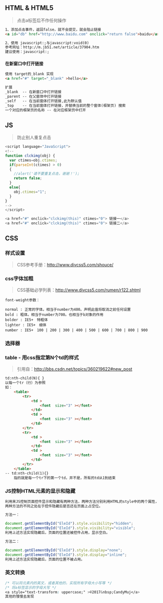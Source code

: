 ## HTML & HTML5
> 点击a标签后不作任何操作

``` HTML
1、添加点击事件，返回false，就不会提交，就会阻止链接
<a id="db" href="http://www.baidu.com" onclick="return false">baidu</a>

2、使用 javascript:;与javascript:void(0)
参考网址：http://m.jb51.net/article/37904.htm
建议使用：javascript:;
```
#### 在新窗口中打开链接
``` html
使用 target的_blank 实现
<a href="#" target="_blank" >hello</a>

扩展
_blank  -- 在新窗口中打开链接
_parent -- 在父窗体中打开链接
_self   -- 在当前窗体打开链接,此为默认值
_top    -- 在当前窗体打开链接，并替换当前的整个窗体(框架页) 搜索
一个对应的框架页的名称 -- 在对应框架页中打开

```


## JS
> 防止别人重复点击

``` javascript
<script language="JavaScript">
<!--  
function clckimg(obj) {
  var ctimes=obj.ctimes;
  if(parseInt(ctimes) > 0)   
  {  
    //alert('请不要重复点击，谢谢！');  
    return false;  
  }
  else{
    obj.ctimes="1";
  }
}  
-->  
</script>  

<a href="#" onclick="clckimg(this)" ctimes="0"> 链接一</a>  
<a href="#" onclick="clckimg(this)" ctimes="0"> 链接二</a>
```



## CSS
### 样式设置  
> CSS参考手册：http://www.divcss5.com/shouce/  

### css字体加粗  
> CSS基础必学列表：http://www.divcss5.com/rumen/r122.shtml

```
font-weight参数：

normal : 正常的字体。相当于number为400。声明此值将取消之前任何设置
bold : 粗体。相当于number为700。也相当于b对象的作用
bolder : IE5+　特粗体
lighter : IE5+　细体
number : IE5+　100 | 200 | 300 | 400 | 500 | 600 | 700 | 800 | 900
```


### 选择器
### table - 用css指定第N个td的样式
> 引用自：http://bbs.csdn.net/topics/360219622#new_post

```html
td:nth-child(N){ }
以每一个tr（行）为参照
如：
    <table>
        <tr>
         	<td >
         		<font  size="3" ></font>
         	</td>
         	<td >
         		<font  size="3" ></font>
         	</td>
        </tr>
        <tr>
         	<td >
         		<font  size="3" ></font>
         	</td>
         	<td >
         		<font  size="3" ></font>
         	</td>
        </tr>
    </table>
-- td:nth-child(1){}
    指的就是每一个tr下的第一个td，并不是，所有的td从1到结束
```

### JS控制HTML元素的显示和隐藏

``` javascript
利用来JS控制页面控件显示和隐藏有两种方法，两种方法分别利用HTML的style中的两个属性，
两种方法的不同之处在于控件隐藏后是否还在页面上占空位。

方法一：

document.getElementById("EleId").style.visibility="hidden";
document.getElementById("EleId").style.visibility="visible";
利用上述方法实现隐藏后，页面的位置还被控件占用，显示空白。

方法二：

document.getElementById("EleId").style.display="none";
document.getElementById("EleId").style.display="inline";
利用上述方法实现隐藏后，页面的位置不被占用。

```

### 英文转换
``` css
/* 可以将元素内的英文，或者其他的，实现所有字母大小写等 */
/* 将a标签显示的字母大写 */
<a style="text-transform: uppercase;" >©2017&nbsp;CandyMuj</a>
其他的慢慢去发现
```
